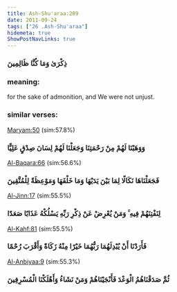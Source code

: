 ```yaml
---
title: Ash-Shu'araa:209
date: 2011-09-24
tags: ["26 .Ash-Shu'araa"]
hidemeta: true 
ShowPostNavLinks: true 
---
```

### ذِكْرَىٰ وَمَا كُنَّا ظَالِمِينَ
### meaning: 
for the sake of admonition, and We were not unjust.
### similar verses: 

[Maryam:50](/19/50) (sim:57.8%)

### وَوَهَبْنَا لَهُمْ مِنْ رَحْمَتِنَا وَجَعَلْنَا لَهُمْ لِسَانَ صِدْقٍ عَلِيًّا

[Al-Baqara:66](/2/66) (sim:56.6%)

### فَجَعَلْنَاهَا نَكَالًا لِمَا بَيْنَ يَدَيْهَا وَمَا خَلْفَهَا وَمَوْعِظَةً لِلْمُتَّقِينَ

[Al-Jinn:17](/72/17) (sim:55.5%)

### لِنَفْتِنَهُمْ فِيهِ ۚ وَمَنْ يُعْرِضْ عَنْ ذِكْرِ رَبِّهِ يَسْلُكْهُ عَذَابًا صَعَدًا

[Al-Kahf:81](/18/81) (sim:55.5%)

### فَأَرَدْنَا أَنْ يُبْدِلَهُمَا رَبُّهُمَا خَيْرًا مِنْهُ زَكَاةً وَأَقْرَبَ رُحْمًا

[Al-Anbiyaa:9](/21/9) (sim:55.3%)

### ثُمَّ صَدَقْنَاهُمُ الْوَعْدَ فَأَنْجَيْنَاهُمْ وَمَنْ نَشَاءُ وَأَهْلَكْنَا الْمُسْرِفِينَ
